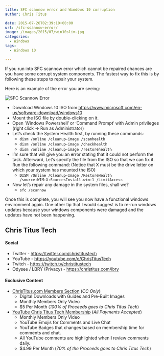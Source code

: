 ```yaml
---
title: SFC scannow error and Windows 10 corruption
author: Chris Titus

date: 2015-07-26T02:39:10+00:00
url: /sfc-scannow-error/
image: /images/2015/07/win10slim.jpg
categories:
  - Windows
tags:
  - Windows 10

---
```

If you run into SFC scannow error which cannot be repaired chances are you have some corrupt system components. The fastest way to fix this is by following these steps to repair your system.<!--more-->

Here is an example of the error you are seeing:

![SFC Scannow Error](/images/2015/07/SFC-scannow-error-1.png)

  * Download Windows 10 ISO from <https://www.microsoft.com/en-us/software-download/windows10>
  * Mount the ISO file by double-clicking on it.
  * Open &#8216;Windows Powershell&#8217; or &#8216;Command Prompt&#8217; with Admin privileges (right click -> Run as Administrator)
  * Let&#8217;s check the System Health first, by running these commands: 
      * `dism /online /cleanup-image /scanhealth`
      * `dism /online /cleanup-image /checkhealth`
      * `dism /online /cleanup-image /restorehealth`
  * I&#8217;m sure that will give you an error stating that it could not perform the task. Afterward, Let&#8217;s specify the file from the ISO so that we can fix it. Run the following command: (Notice that X must be the drive letter on which your system has mounted the ISO) 
      * `DISM /Online /Cleanup-Image /RestoreHealth /source:WIM:X:SourcesInstall.wim:1 /LimitAccess`
  * Now let&#8217;s repair any damage in the system files, shall we? 
      * `sfc /scannow`

Once this is complete, you will see you now have a functional windows environment again. One other tip that I would suggest is to re-run windows updates because your windows components were damaged and the updates have not been happening.

## Chris Titus Tech

#### Social

- Twitter - <https://twitter.com/christitustech>
- YouTube - <https://youtube.com/c/ChrisTitusTech>
- Twitch - <https://twitch.tv/christitustech>
- Odysee / LBRY (Privacy) - <https://christitus.com/lbry>

#### Exclusive Content

- [ChrisTitus.com Members Section][1] (_CC Only_)
  - Digital Downloads with Guides and Pre-Built Images
  - Monthly Members Only Video
  - $5 Per Month (_100% of Proceeds goes to Chris Titus Tech_)
- [YouTube Chris Titus Tech Membership][2] (_All Payments Accepted_)
  - Monthly Members Only Video
  - YouTube Emojis for Comments and Live Chat
  - YouTube Badges that changes based on membership time for comments and chat.
  - All YouTube comments are highlighted when I review comments daily. 
  - $4.99 Per Month (_70% of the Proceeds goes to Chris Titus Tech_)

 [1]: https://portal.christitus.com
 [2]: https://christitus.com/join